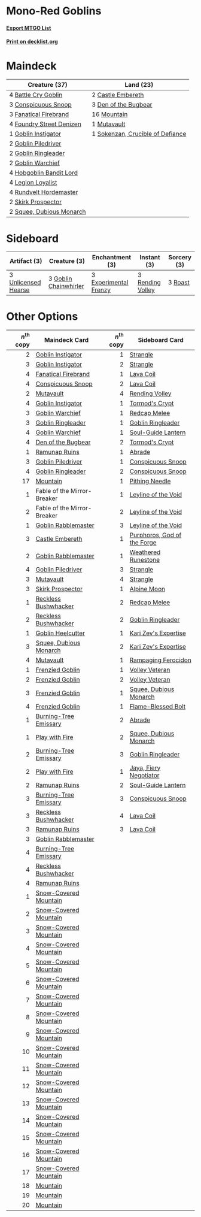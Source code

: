 # Mono-Red Goblins

#### [Export MTGO List](../collection/Mono-Red%20Goblins/Mono-Red%20Goblins.txt)
#### [Print on decklist.org](http://decklist.org/?deckmain=4%09Battle%20Cry%20Goblin%0A2%09Castle%20Embereth%0A3%09Conspicuous%20Snoop%0A3%09Den%20of%20the%20Bugbear%0A3%09Fanatical%20Firebrand%0A4%09Foundry%20Street%20Denizen%0A1%09Goblin%20Instigator%0A2%09Goblin%20Piledriver%0A2%09Goblin%20Ringleader%0A2%09Goblin%20Warchief%0A4%09Hobgoblin%20Bandit%20Lord%0A4%09Legion%20Loyalist%0A16%09Mountain%0A1%09Mutavault%0A4%09Rundvelt%20Hordemaster%0A2%09Skirk%20Prospector%0A1%09Sokenzan,%20Crucible%20of%20Defiance%0A2%09Squee,%20Dubious%20Monarch&deckside=3%09Experimental%20Frenzy%0A3%09Goblin%20Chainwhirler%0A3%09Rending%20Volley%0A3%09Roast%0A3%09Unlicensed%20Hearse)
# Maindeck

|                                           Creature (37)                                           |                                                 Land (23)                                                 |
|---------------------------------------------------------------------------------------------------|-----------------------------------------------------------------------------------------------------------|
|4 [Battle Cry Goblin](http://gatherer.wizards.com/Pages/Card/Details.aspx?multiverseid=527419)     |2 [Castle Embereth](http://gatherer.wizards.com/Pages/Card/Details.aspx?multiverseid=473201)               |
|3 [Conspicuous Snoop](http://gatherer.wizards.com/Pages/Card/Details.aspx?multiverseid=485462)     |3 [Den of the Bugbear](http://gatherer.wizards.com/Pages/Card/Details.aspx?multiverseid=527541)            |
|3 [Fanatical Firebrand](http://gatherer.wizards.com/Pages/Card/Details.aspx?multiverseid=439758)   |16 [Mountain](http://gatherer.wizards.com/Pages/Card/Details.aspx?multiverseid=439859)                     |
|4 [Foundry Street Denizen](http://gatherer.wizards.com/Pages/Card/Details.aspx?multiverseid=438478)|1 [Mutavault](http://gatherer.wizards.com/Pages/Card/Details.aspx?multiverseid=370733)                     |
|1 [Goblin Instigator](http://gatherer.wizards.com/Pages/Card/Details.aspx?multiverseid=447278)     |1 [Sokenzan, Crucible of Defiance](http://gatherer.wizards.com/Pages/Card/Details.aspx?multiverseid=548589)|
|2 [Goblin Piledriver](http://gatherer.wizards.com/Pages/Card/Details.aspx?multiverseid=40193)      |                                                                                                           |
|2 [Goblin Ringleader](http://gatherer.wizards.com/Pages/Card/Details.aspx?multiverseid=27664)      |                                                                                                           |
|2 [Goblin Warchief](http://gatherer.wizards.com/Pages/Card/Details.aspx?multiverseid=157934)       |                                                                                                           |
|4 [Hobgoblin Bandit Lord](http://gatherer.wizards.com/Pages/Card/Details.aspx?multiverseid=527434) |                                                                                                           |
|4 [Legion Loyalist](http://gatherer.wizards.com/Pages/Card/Details.aspx?multiverseid=455759)       |                                                                                                           |
|4 [Rundvelt Hordemaster](http://gatherer.wizards.com/Pages/Card/Details.aspx?multiverseid=574622)  |                                                                                                           |
|2 [Skirk Prospector](http://gatherer.wizards.com/Pages/Card/Details.aspx?multiverseid=159051)      |                                                                                                           |
|2 [Squee, Dubious Monarch](http://gatherer.wizards.com/Pages/Card/Details.aspx?multiverseid=574626)|                                                                                                           |


# Sideboard

|                                         Artifact (3)                                         |                                          Creature (3)                                          |                                        Enchantment (3)                                         |                                        Instant (3)                                        |                                   Sorcery (3)                                    |
|----------------------------------------------------------------------------------------------|------------------------------------------------------------------------------------------------|------------------------------------------------------------------------------------------------|-------------------------------------------------------------------------------------------|----------------------------------------------------------------------------------|
|3 [Unlicensed Hearse](http://gatherer.wizards.com/Pages/Card/Details.aspx?multiverseid=555447)|3 [Goblin Chainwhirler](http://gatherer.wizards.com/Pages/Card/Details.aspx?multiverseid=443017)|3 [Experimental Frenzy](http://gatherer.wizards.com/Pages/Card/Details.aspx?multiverseid=452849)|3 [Rending Volley](http://gatherer.wizards.com/Pages/Card/Details.aspx?multiverseid=394663)|3 [Roast](http://gatherer.wizards.com/Pages/Card/Details.aspx?multiverseid=394667)|


# Other Options

|*n*<sup>th</sup> copy|                                          Maindeck Card                                          |*n*<sup>th</sup> copy|                                            Sideboard Card                                            |
|--------------------:|-------------------------------------------------------------------------------------------------|--------------------:|------------------------------------------------------------------------------------------------------|
|                    2|[Goblin Instigator](http://gatherer.wizards.com/Pages/Card/Details.aspx?multiverseid=447278)     |                    1|[Strangle](http://gatherer.wizards.com/Pages/Card/Details.aspx?multiverseid=555326)                   |
|                    3|[Goblin Instigator](http://gatherer.wizards.com/Pages/Card/Details.aspx?multiverseid=447278)     |                    2|[Strangle](http://gatherer.wizards.com/Pages/Card/Details.aspx?multiverseid=555326)                   |
|                    4|[Fanatical Firebrand](http://gatherer.wizards.com/Pages/Card/Details.aspx?multiverseid=439758)   |                    1|[Lava Coil](http://gatherer.wizards.com/Pages/Card/Details.aspx?multiverseid=452858)                  |
|                    4|[Conspicuous Snoop](http://gatherer.wizards.com/Pages/Card/Details.aspx?multiverseid=485462)     |                    2|[Lava Coil](http://gatherer.wizards.com/Pages/Card/Details.aspx?multiverseid=452858)                  |
|                    2|[Mutavault](http://gatherer.wizards.com/Pages/Card/Details.aspx?multiverseid=370733)             |                    4|[Rending Volley](http://gatherer.wizards.com/Pages/Card/Details.aspx?multiverseid=394663)             |
|                    4|[Goblin Instigator](http://gatherer.wizards.com/Pages/Card/Details.aspx?multiverseid=447278)     |                    1|[Tormod's Crypt](http://gatherer.wizards.com/Pages/Card/Details.aspx?multiverseid=389723)             |
|                    3|[Goblin Warchief](http://gatherer.wizards.com/Pages/Card/Details.aspx?multiverseid=157934)       |                    1|[Redcap Melee](http://gatherer.wizards.com/Pages/Card/Details.aspx?multiverseid=473097)               |
|                    3|[Goblin Ringleader](http://gatherer.wizards.com/Pages/Card/Details.aspx?multiverseid=27664)      |                    1|[Goblin Ringleader](http://gatherer.wizards.com/Pages/Card/Details.aspx?multiverseid=27664)           |
|                    4|[Goblin Warchief](http://gatherer.wizards.com/Pages/Card/Details.aspx?multiverseid=157934)       |                    1|[Soul-Guide Lantern](http://gatherer.wizards.com/Pages/Card/Details.aspx?multiverseid=476488)         |
|                    4|[Den of the Bugbear](http://gatherer.wizards.com/Pages/Card/Details.aspx?multiverseid=527541)    |                    2|[Tormod's Crypt](http://gatherer.wizards.com/Pages/Card/Details.aspx?multiverseid=389723)             |
|                    1|[Ramunap Ruins](http://gatherer.wizards.com/Pages/Card/Details.aspx?multiverseid=430870)         |                    1|[Abrade](http://gatherer.wizards.com/Pages/Card/Details.aspx?multiverseid=430772)                     |
|                    3|[Goblin Piledriver](http://gatherer.wizards.com/Pages/Card/Details.aspx?multiverseid=40193)      |                    1|[Conspicuous Snoop](http://gatherer.wizards.com/Pages/Card/Details.aspx?multiverseid=485462)          |
|                    4|[Goblin Ringleader](http://gatherer.wizards.com/Pages/Card/Details.aspx?multiverseid=27664)      |                    2|[Conspicuous Snoop](http://gatherer.wizards.com/Pages/Card/Details.aspx?multiverseid=485462)          |
|                   17|[Mountain](http://gatherer.wizards.com/Pages/Card/Details.aspx?multiverseid=439859)              |                    1|[Pithing Needle](http://gatherer.wizards.com/Pages/Card/Details.aspx?multiverseid=129526)             |
|                    1|Fable of the Mirror-Breaker                                                                      |                    1|[Leyline of the Void](http://gatherer.wizards.com/Pages/Card/Details.aspx?multiverseid=107682)        |
|                    2|Fable of the Mirror-Breaker                                                                      |                    2|[Leyline of the Void](http://gatherer.wizards.com/Pages/Card/Details.aspx?multiverseid=107682)        |
|                    1|[Goblin Rabblemaster](http://gatherer.wizards.com/Pages/Card/Details.aspx?multiverseid=438486)   |                    3|[Leyline of the Void](http://gatherer.wizards.com/Pages/Card/Details.aspx?multiverseid=107682)        |
|                    3|[Castle Embereth](http://gatherer.wizards.com/Pages/Card/Details.aspx?multiverseid=473201)       |                    1|[Purphoros, God of the Forge](http://gatherer.wizards.com/Pages/Card/Details.aspx?multiverseid=373556)|
|                    2|[Goblin Rabblemaster](http://gatherer.wizards.com/Pages/Card/Details.aspx?multiverseid=438486)   |                    1|[Weathered Runestone](http://gatherer.wizards.com/Pages/Card/Details.aspx?multiverseid=503863)        |
|                    4|[Goblin Piledriver](http://gatherer.wizards.com/Pages/Card/Details.aspx?multiverseid=40193)      |                    3|[Strangle](http://gatherer.wizards.com/Pages/Card/Details.aspx?multiverseid=555326)                   |
|                    3|[Mutavault](http://gatherer.wizards.com/Pages/Card/Details.aspx?multiverseid=370733)             |                    4|[Strangle](http://gatherer.wizards.com/Pages/Card/Details.aspx?multiverseid=555326)                   |
|                    3|[Skirk Prospector](http://gatherer.wizards.com/Pages/Card/Details.aspx?multiverseid=159051)      |                    1|[Alpine Moon](http://gatherer.wizards.com/Pages/Card/Details.aspx?multiverseid=447264)                |
|                    1|[Reckless Bushwhacker](http://gatherer.wizards.com/Pages/Card/Details.aspx?multiverseid=407626)  |                    2|[Redcap Melee](http://gatherer.wizards.com/Pages/Card/Details.aspx?multiverseid=473097)               |
|                    2|[Reckless Bushwhacker](http://gatherer.wizards.com/Pages/Card/Details.aspx?multiverseid=407626)  |                    2|[Goblin Ringleader](http://gatherer.wizards.com/Pages/Card/Details.aspx?multiverseid=27664)           |
|                    1|[Goblin Heelcutter](http://gatherer.wizards.com/Pages/Card/Details.aspx?multiverseid=391845)     |                    1|[Kari Zev's Expertise](http://gatherer.wizards.com/Pages/Card/Details.aspx?multiverseid=423755)       |
|                    3|[Squee, Dubious Monarch](http://gatherer.wizards.com/Pages/Card/Details.aspx?multiverseid=574626)|                    2|[Kari Zev's Expertise](http://gatherer.wizards.com/Pages/Card/Details.aspx?multiverseid=423755)       |
|                    4|[Mutavault](http://gatherer.wizards.com/Pages/Card/Details.aspx?multiverseid=370733)             |                    1|[Rampaging Ferocidon](http://gatherer.wizards.com/Pages/Card/Details.aspx?multiverseid=435308)        |
|                    1|[Frenzied Goblin](http://gatherer.wizards.com/Pages/Card/Details.aspx?multiverseid=442120)       |                    1|[Volley Veteran](http://gatherer.wizards.com/Pages/Card/Details.aspx?multiverseid=447304)             |
|                    2|[Frenzied Goblin](http://gatherer.wizards.com/Pages/Card/Details.aspx?multiverseid=442120)       |                    2|[Volley Veteran](http://gatherer.wizards.com/Pages/Card/Details.aspx?multiverseid=447304)             |
|                    3|[Frenzied Goblin](http://gatherer.wizards.com/Pages/Card/Details.aspx?multiverseid=442120)       |                    1|[Squee, Dubious Monarch](http://gatherer.wizards.com/Pages/Card/Details.aspx?multiverseid=574626)     |
|                    4|[Frenzied Goblin](http://gatherer.wizards.com/Pages/Card/Details.aspx?multiverseid=442120)       |                    1|[Flame-Blessed Bolt](http://gatherer.wizards.com/Pages/Card/Details.aspx?multiverseid=541014)         |
|                    1|[Burning-Tree Emissary](http://gatherer.wizards.com/Pages/Card/Details.aspx?multiverseid=426627) |                    2|[Abrade](http://gatherer.wizards.com/Pages/Card/Details.aspx?multiverseid=430772)                     |
|                    1|[Play with Fire](http://gatherer.wizards.com/Pages/Card/Details.aspx?multiverseid=534933)        |                    2|[Squee, Dubious Monarch](http://gatherer.wizards.com/Pages/Card/Details.aspx?multiverseid=574626)     |
|                    2|[Burning-Tree Emissary](http://gatherer.wizards.com/Pages/Card/Details.aspx?multiverseid=426627) |                    3|[Goblin Ringleader](http://gatherer.wizards.com/Pages/Card/Details.aspx?multiverseid=27664)           |
|                    2|[Play with Fire](http://gatherer.wizards.com/Pages/Card/Details.aspx?multiverseid=534933)        |                    1|[Jaya, Fiery Negotiator](http://gatherer.wizards.com/Pages/Card/Details.aspx?multiverseid=574613)     |
|                    2|[Ramunap Ruins](http://gatherer.wizards.com/Pages/Card/Details.aspx?multiverseid=430870)         |                    2|[Soul-Guide Lantern](http://gatherer.wizards.com/Pages/Card/Details.aspx?multiverseid=476488)         |
|                    3|[Burning-Tree Emissary](http://gatherer.wizards.com/Pages/Card/Details.aspx?multiverseid=426627) |                    3|[Conspicuous Snoop](http://gatherer.wizards.com/Pages/Card/Details.aspx?multiverseid=485462)          |
|                    3|[Reckless Bushwhacker](http://gatherer.wizards.com/Pages/Card/Details.aspx?multiverseid=407626)  |                    4|[Lava Coil](http://gatherer.wizards.com/Pages/Card/Details.aspx?multiverseid=452858)                  |
|                    3|[Ramunap Ruins](http://gatherer.wizards.com/Pages/Card/Details.aspx?multiverseid=430870)         |                    3|[Lava Coil](http://gatherer.wizards.com/Pages/Card/Details.aspx?multiverseid=452858)                  |
|                    3|[Goblin Rabblemaster](http://gatherer.wizards.com/Pages/Card/Details.aspx?multiverseid=438486)   |                     |                                                                                                      |
|                    4|[Burning-Tree Emissary](http://gatherer.wizards.com/Pages/Card/Details.aspx?multiverseid=426627) |                     |                                                                                                      |
|                    4|[Reckless Bushwhacker](http://gatherer.wizards.com/Pages/Card/Details.aspx?multiverseid=407626)  |                     |                                                                                                      |
|                    4|[Ramunap Ruins](http://gatherer.wizards.com/Pages/Card/Details.aspx?multiverseid=430870)         |                     |                                                                                                      |
|                    1|[Snow-Covered Mountain](http://gatherer.wizards.com/Pages/Card/Details.aspx?multiverseid=121233) |                     |                                                                                                      |
|                    2|[Snow-Covered Mountain](http://gatherer.wizards.com/Pages/Card/Details.aspx?multiverseid=121233) |                     |                                                                                                      |
|                    3|[Snow-Covered Mountain](http://gatherer.wizards.com/Pages/Card/Details.aspx?multiverseid=121233) |                     |                                                                                                      |
|                    4|[Snow-Covered Mountain](http://gatherer.wizards.com/Pages/Card/Details.aspx?multiverseid=121233) |                     |                                                                                                      |
|                    5|[Snow-Covered Mountain](http://gatherer.wizards.com/Pages/Card/Details.aspx?multiverseid=121233) |                     |                                                                                                      |
|                    6|[Snow-Covered Mountain](http://gatherer.wizards.com/Pages/Card/Details.aspx?multiverseid=121233) |                     |                                                                                                      |
|                    7|[Snow-Covered Mountain](http://gatherer.wizards.com/Pages/Card/Details.aspx?multiverseid=121233) |                     |                                                                                                      |
|                    8|[Snow-Covered Mountain](http://gatherer.wizards.com/Pages/Card/Details.aspx?multiverseid=121233) |                     |                                                                                                      |
|                    9|[Snow-Covered Mountain](http://gatherer.wizards.com/Pages/Card/Details.aspx?multiverseid=121233) |                     |                                                                                                      |
|                   10|[Snow-Covered Mountain](http://gatherer.wizards.com/Pages/Card/Details.aspx?multiverseid=121233) |                     |                                                                                                      |
|                   11|[Snow-Covered Mountain](http://gatherer.wizards.com/Pages/Card/Details.aspx?multiverseid=121233) |                     |                                                                                                      |
|                   12|[Snow-Covered Mountain](http://gatherer.wizards.com/Pages/Card/Details.aspx?multiverseid=121233) |                     |                                                                                                      |
|                   13|[Snow-Covered Mountain](http://gatherer.wizards.com/Pages/Card/Details.aspx?multiverseid=121233) |                     |                                                                                                      |
|                   14|[Snow-Covered Mountain](http://gatherer.wizards.com/Pages/Card/Details.aspx?multiverseid=121233) |                     |                                                                                                      |
|                   15|[Snow-Covered Mountain](http://gatherer.wizards.com/Pages/Card/Details.aspx?multiverseid=121233) |                     |                                                                                                      |
|                   16|[Snow-Covered Mountain](http://gatherer.wizards.com/Pages/Card/Details.aspx?multiverseid=121233) |                     |                                                                                                      |
|                   17|[Snow-Covered Mountain](http://gatherer.wizards.com/Pages/Card/Details.aspx?multiverseid=121233) |                     |                                                                                                      |
|                   18|[Mountain](http://gatherer.wizards.com/Pages/Card/Details.aspx?multiverseid=439859)              |                     |                                                                                                      |
|                   19|[Mountain](http://gatherer.wizards.com/Pages/Card/Details.aspx?multiverseid=439859)              |                     |                                                                                                      |
|                   20|[Mountain](http://gatherer.wizards.com/Pages/Card/Details.aspx?multiverseid=439859)              |                     |                                                                                                      |

